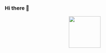 ### Hi there 👋
<div id="header" align="center">
  <img src="https://giphy.com/gifs/scaler-official-monday-computer-laptop-scZPhLqaVOM1qG4lT9" width="100"/>
</div>
<!--
**Mboyce613/Mboyce613** is a ✨ _special_ ✨ repository because its `README.md` (this file) appears on your GitHub profile.

Here are some ideas to get you started:

- 🔭 I’m currently working on ...
- 🌱 I’m currently learning ...
- 👯 I’m looking to collaborate on ...
- 🤔 I’m looking for help with ...
- 💬 Ask me about ...
- 📫 How to reach me: ...
- 😄 Pronouns: ...
- ⚡ Fun fact: ...
-->
